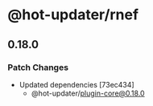 # @hot-updater/rnef

## 0.18.0

### Patch Changes

- Updated dependencies [73ec434]
  - @hot-updater/plugin-core@0.18.0
